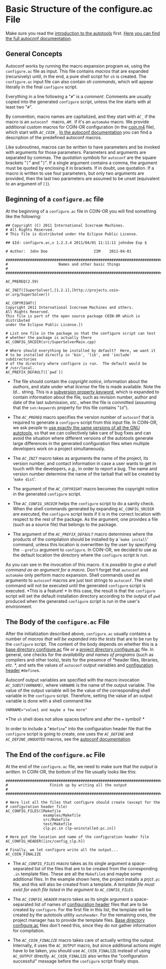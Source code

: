 


# Basic Structure of the configure.ac File

Make sure you read the [introduction to the autotools](./pm-autotools-intro.md) first.
[Here you can find the full autoconf documentation](http://www.gnu.org/software/autoconf/manual/).


## General Concepts

Autoconf works by running the macro expansion program `m4`, using the `configure.ac` file as input.  This file contains *macros* that are expanded (recursively) until, in the end, a pure shell script for `sh` is created.  The `configure.ac` input file can also contain *sh commands*, which will appear literally in the final `configure` script.

Everything in a line following a "`#`" is a *comment*.  Comments are usually copied into the generated `configure` script, unless the line starts with at least two "`#`".

By convention, macro names are capitalized, and they start with *`AC_`* if the macro is an `autoconf ` macro, *`AM_`* if it's an `automake` macro.  We provide additional custom macros for COIN-OR configuration (in the [coin.m4](../tree/master/stable/0.7/coin.m4) file), which start with *`AC_COIN_`*. [In the autoconf documentation](http://www.gnu.org/software/autoconf/manual/) you can find a description of the predefined autoconf macros.

Like subroutines, macros can be written to have parameters and be invoked with arguments for those parameters.  Parameters and arguments are separated by commas.  The *quotation symbols* for `autoconf` are the square brackets "`[`" and "`]`".  If a single argument contains a comma, the argument must be quoted by enclosing it in brackets.  If in doubt, use quotation. If a macro is written to use four parameters, but only two arguments are provided, then the last two parameters are assumed to be unset (equivalent to an argument of `[]`). 


## Beginning of a `configure.ac` file

At the beginning of a `configure.ac` file in COIN-OR you will find something like the following:

```
## Copyright (C) 2011 International Icecream Machines.
# All Rights Reserved.
# This file is distributed under the Eclipse Public License.

## $Id: configure.ac,v 1.2.3.4 2011/04/01 11:11:11 johndoe Exp $

# Author:  John Doe                     IIM    2011-04-01

#############################################################################
#                       Names and other basic things                        #
#############################################################################

AC_PREREQ(2.59)

AC_INIT([SuperSolver],[1.2.1],[http://projects.coin-or.org/SuperSolver])

AC_COPYRIGHT([
Copyright 2011 International Icecream Machines and others.
All Rights Reserved.
This file is part of the open source package COIN-OR which is distributed
under the Eclipse Public License.])

# List one file in the package so that the configure script can test
# whether the package is actually there
AC_CONFIG_SRCDIR(src/SuperSolverMain.cpp)

# Where should everything be installed by default?  Here, we want it
# to be installed directly in 'bin', 'lib', and 'include' subdirectories
# of the directory where configure is run.  The default would be
# /usr/local.
AC_PREFIX_DEFAULT([`pwd`])
```

 * The file should contain the *copyright notice*, information about the *authors*, and state under what *license* the file is made available.  Note the *$Id ...$* string.  This is a [subversion property keyword](./pm-svn-cmds.md#SubversionProperties), which is expanded to contain information about the file, such as revision number, author and date of the last submission, _etc._, when the file is committed (assuming that the `svn:keywords` property for this file contains "`Id`").

 * The *`AC_PREREQ`* macro specifies the version number of `autoconf` that is required to generate a `configure` script from this input file.  In COIN-OR, we ask people to [use exactly the same versions of all the GNU autotools](./pm-get-autotools.md), so that we can collectively take care of bug fixes and can avoid the situation where different versions of the autotools generate large differences in the generated configuration files when multiple developers work on a project simultaneously.

 * The *`AC_INIT`* macro takes as arguments the name of the project, its version number, and contact information in case a user wants to get in touch with the developers, _e.g._, in order to report a bug.  The name and version number determine the name of the tarball that will be created by '`make dist`'.

 * The argument of the *`AC_COPYRIGHT`* macro becomes the copyright notice in the generated `configure` script.

 * The *`AC_CONFIG_SRCDIR`* helps the `configure` script to do a sanity check. When the shell commands generated by expanding `AC_CONFIG_SRCDIR` are executed, the `configure` script tests if it is in the correct location with respect to the rest of the package.  As the argument, one provides a file (such as a source file) that belongs to the package.

 * The argument of the *`AC_PREFIX_DEFAULT`* macro determines where the products of the compilation should be installed by a '`make install`' command, unless this location is overwritten by the user by specifying the `--prefix` argument to `configure`.  In COIN-OR, we decided to use as the default location the directory where the `configure` script is run.

 As you can see in the invocation of this macro. it is *possible to give a shell command as an argument for a macro*.  Don't forget that `autoconf` and `automake` only perform macro expansion. Shell commands used as arguments to `autoconf` macros are just text strings to `autoconf`. The shell command will not be executed until the generated `configure` script is executed. *This is a feature! * In this case, the result is that the `configure` script will set the default installation directory according to the output of `pwd` produced when the generated `configure` script is run in the user's environment.


## The Body of the `configure.ac` File

After the initialization described above, `configure.ac` usually contains a number of *macros that will be expanded into the tests* that are to be run by the `configure` script. The content of the body depends on whether this is a [base directory configure.ac](./pm-autotools.md#BaseDirConfigAc) file or a [project directory configure.ac](./pm-autotools.md#ProjDirConfigAc) file. In general, one checks for the *availability and names of programs* (such as compilers and other tools), tests for the presence of *header files, libraries, _etc._ *, and sets the values of `autoconf` output variables and [configuration header](./pm-autotools-intro.md#ConfigurationHeaderFiles) `#define`s.

Autoconf output variables are specified with the macro invocation *`AC_SUBST(VARNAME)`*, where `VARNAME` is the name of the output variable.  The value of the output variable will be the value of the corresponding shell variable in the `configure` script.  Therefore, setting the value of an output variable is done with a shell command like
```
VARNAME="value1 and maybe a few more"
```
*The `sh` shell does not allow spaces before and after the `=` symbol! * 

In order to include a "`#define`" into the configuration header file that the `configure` script is going to create, one uses the *`AC_DEFINE`* and *`AC_DEFINE_UNQUOTED`* macros, see the [autoconf documentation](http://www.gnu.org/software/autoconf/manual/).


## The End of the `configure.ac` File

At the end of the `configure.ac` file, we need to make sure that the *output is written*.  In COIN-OR, the bottom of the file usually looks like this:

```
##############################################################################
#                   Finish up by writing all the output                   #
##############################################################################

# Here list all the files that configure should create (except for the
# configuration header file)
AC_CONFIG_FILES([Makefile
                 examples/Makefile
                 src/Makefile
                 test/Makefile
                 clp.pc.in clp-uninstalled.pc.in])

# Here put the location and name of the configuration header file
AC_CONFIG_HEADER([inc/config_clp.h])

# Finally, we let configure write all the output...
AC_COIN_FINALIZE
```

 * The *`AC_CONFIG_FILES`* macro takes as its single argument a space-separated list of the files that are to be created from the corresponding `.in` template files. These are all the `Makefile`s and maybe some additional files.  In the example shown here, the project installs a _prjct_`.pc` file, and this will also be created from a template. *A template file must exist for each file listed in the argument to `AC_CONFIG_FILES`.*

 * The *`AC_CONFIG_HEADER`* macro takes as its single argument a space-separated list of names of [configuration header](./pm-autotools-intro.md#ConfigurationHeaderFiles) files that are to be created by `configure`.  For the first file in this list, the template will be created by the autotools utility `autoheader`. For the remaining ones, the project manager has to provide the template files. [Base directory configure.ac](./pm-autotools.md#BaseDirConfigAc) files don't need this, since they do not gather information for compilation.

 * The *`AC_COIN_FINALIZE`* macro takes care of actually writing the output. Internally, it uses the `AC_OUTPUT` macro, but since additional actions might have to be taken, you should use `AC_COIN_FINALIZE` instead of using `AC_OUTPUT` directly.  `AC_COIN_FINALIZE` also writes the "configuration successful" message before the `configure` script finally stops.
